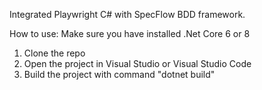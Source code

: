 Integrated Playwright C# with SpecFlow BDD framework.

How to use: 
Make sure you have installed .Net Core 6 or 8

1. Clone the repo
2. Open the project in Visual Studio or Visual Studio Code
3. Build the project with command "dotnet build"

